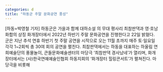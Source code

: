 ```yaml
---
categories: d
title: "하동군 주말 문화공연 풍성"
---
```

[하동=박영철 기자] 하동군은 가을과 함께 대하소설 의 무대 평사리 최참판댁과 영·호남 화합의 상징 화개장터에서 2022년 하반기 주말 문화공연을 진행한다고 22일 밝혔다. 군은 지난 추석 연휴 하반기 첫 주말 공연을 시작으로 오는 11월 초까지 매주 토·일요일 각각 1~2회씩 총 30여 회의 공연을 펼친다. 최참판댁에서는 하동을 대표하는 하울림 연희예술단의 풍물놀이, 큰들문화예술센터의 마당극 ‘최참판댁 경사났네’가 열리며, 화개장터에서는 (사)한국연예예술인협회 하동지회의 ‘화개장터 힐링콘서트’가 펼쳐진다. 마당극을 비롯해